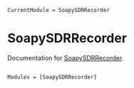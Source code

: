 ```@meta
CurrentModule = SoapySDRRecorder
```

# SoapySDRRecorder

Documentation for [SoapySDRRecorder](https://github.com/sjkelly/SoapySDRRecorder.jl).

```@index
```

```@autodocs
Modules = [SoapySDRRecorder]
```
